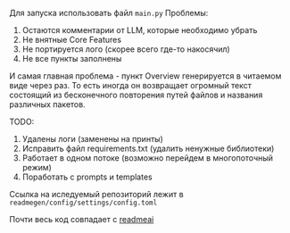 Для запуска использовать файл `main.py`
Проблемы:

1. Остаются комментарии от LLM, которые необходимо убрать
2. Не внятные Core Features
3. Не портируется лого (скорее всего где-то накосячил)
4. Не все пункты заполнены

И самая главная проблема - пункт Overview генерируется в читаемом виде через раз. То есть иногда он возвращает огромный текст состоящий из бесконечного повторения путей файлов и названия различных пакетов.

TODO:
1. Удалены логи (заменены на принты)
2. Исправить файл requirements.txt (удалить ненужные библиотеки)
3. Работает в одном потоке (возможно перейдем в многопоточный режим)
4. Поработать с prompts и templates

Ссылка на иследуемый репозиторий лежит в `readmegen/config/settings/config.toml`

Почти весь код совпадает с [readmeai](https://github.com/eli64s/readme-ai)
